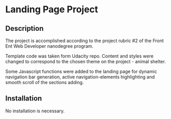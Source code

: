 # Landing Page Project

## Description

The project is accomplished according to the project rubric #2 of the Front Ent Web Developer nanodegree program.

Template code was taken form Udacity repo. Content and styles were changed to correspond to the chosen theme on the project - animal shelter.

Some Javascript functions were added to the landing page for dynamic navigation bar generation, active navigation-elements highlighting and smooth scroll of the sections adding. 

## Installation
No installation is necessary.
